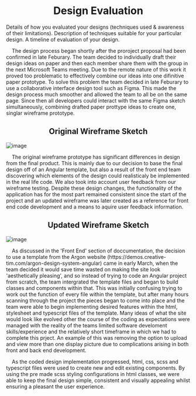 <h1 align="center">Design Evaluation</h1>

Details of how you evaluated your designs (techniques used & awareness of their limitations). Description of  techniques suitable for your particular design. A timeline of evaluation of your design. 

<p>&nbsp;&nbsp;&nbsp;&nbsp;The design process began shortly after the proroject proposal had been confirmed in late Feburary. The team decided to individually draft their design ideas on paper and then each member share them with the group in the next Microsoft Teams meeting. Due to the remote nature of this work it proved too problematic to effectively combine our ideas into one difinitive paper prototype. To solve this problem the team decided in late Feburary to use a collaborative interface design tool such as Figma. This made the design process much smoother and allowed the team to all be on the same page. Since then all developers could interact with the same Figma sketch simultaneously, combining drafted paper prottype ideas to create one, singlar wireframe prototype.</p>

<h2 align="center">Original Wireframe Sketch</h2>
  
  ![image](https://user-images.githubusercontent.com/74371711/117008417-9bb74e00-ace2-11eb-91e3-0fdea60f757d.png)
  
<p>&nbsp;&nbsp;&nbsp;&nbsp;The original wireframe prototype has significant differences in design from the final product. This is mainly due to our decision to base the final design off of an Angular template, but also a result of the front end team discovering which elements of the design could realisticaly be implemented in the real life code. We also took into account user feedback from our wireframe testing. Despite these design changes, the functionality of the application has for the most part remained consistent since the start of the project and an updated wireframe was later created as a reference for front end code development and a means to aquire user feedback information.</p>

<h2 align="center">Updated Wireframe Sketch</h2>

![image](https://user-images.githubusercontent.com/74371711/117008729-ee910580-ace2-11eb-8355-0b66f0026af6.png)

<p>&nbsp;&nbsp;&nbsp;&nbsp;As discussed in the 'Front End' section of doccumentation, the decision to use a template from the Argon website (https://demos.creative-tim.com/argon-design-system-angular) came in early March, when the team decided it would save time wasted on making the site look 'aesthetically pleasing', and so instead of trying to code an Angular project from scratch, the team intergrated the template files and began to build classes and components within that. This was initially confusing trying to work out the function of every file within the template, but after many hours scanning through the project the pieces began to come into place and the team were able to begin implementing desired features within the html, stylesheet and typescript files of the template. Many ideas of what the site would look like evolved other the course of the coding as expectations were managed with the reality of the teams limited software develoment skills/experience and the relatively short timeframe in which we had to complete this prject. An example of this was removing the option to upload and view more than one display picture due to complications arising in both front and back end development.</p>

<p>&nbsp;&nbsp;&nbsp;&nbsp;As the coded design implementation progressed, html, css, scss and typescript files were used to create new and edit existing components. By using the pre made scss styling configurations in html classes, we were able to keep the final design simple, consistent and visually appealing whilst ensuring a pleasant the user experience.</p>

